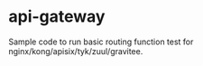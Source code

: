 # api-gateway
Sample code to run basic routing function test for nginx/kong/apisix/tyk/zuul/gravitee.
